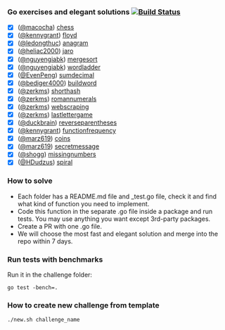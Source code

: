 ### Go exercises and elegant solutions [![Build Status](https://travis-ci.org/plutov/practice-go.svg?branch=master)](https://travis-ci.org/plutov/practice-go)

 - [x] ([@macocha](https://github.com/macocha)) [chess](https://github.com/plutov/practice-go/tree/master/chess)
 - [x] ([@kennygrant](https://github.com/kennygrant)) [floyd](https://github.com/plutov/practice-go/tree/master/floyd)
 - [x] ([@ledongthuc](https://github.com/ledongthuc)) [anagram](https://github.com/plutov/practice-go/tree/master/anagram)
 - [x] ([@heliac2000](https://github.com/heliac2000)) [jaro](https://github.com/plutov/practice-go/tree/master/jaro)
 - [x] ([@nguyengiabk](https://github.com/nguyengiabk)) [mergesort](https://github.com/plutov/practice-go/tree/master/mergesort)
 - [x] ([@nguyengiabk](https://github.com/nguyengiabk)) [wordladder](https://github.com/plutov/practice-go/tree/master/wordladder)
 - [x] ([@EvenPeng](https://github.com/EvenPeng)) [sumdecimal](https://github.com/plutov/practice-go/tree/master/sumdecimal)
 - [x] ([@bediger4000](https://github.com/bediger4000)) [buildword](https://github.com/plutov/practice-go/tree/master/buildword)
 - [x] ([@zerkms](https://github.com/zerkms)) [shorthash](https://github.com/plutov/practice-go/tree/master/shorthash)
 - [x] ([@zerkms](https://github.com/zerkms)) [romannumerals](https://github.com/plutov/practice-go/tree/master/romannumerals)
 - [x] ([@zerkms](https://github.com/zerkms)) [webscraping](https://github.com/plutov/practice-go/tree/master/webscraping)
 - [x] ([@zerkms](https://github.com/zerkms)) [lastlettergame](https://github.com/plutov/practice-go/tree/master/lastlettergame)
 - [x] ([@duckbrain](https://github.com/duckbrain)) [reverseparentheses](https://github.com/plutov/practice-go/tree/master/reverseparentheses)
 - [x] ([@kennygrant](https://github.com/kennygrant)) [functionfrequency](https://github.com/plutov/practice-go/tree/master/functionfrequency)
 - [x] ([@marz619](https://github.com/marz619)) [coins](https://github.com/plutov/practice-go/tree/master/coins)
 - [x] ([@marz619](https://github.com/marz619)) [secretmessage](https://github.com/plutov/practice-go/tree/master/secretmessage)
 - [x] ([@shogg](https://github.com/shogg)) [missingnumbers](https://github.com/plutov/practice-go/tree/master/missingnumbers)
 - [x] ([@HDudzus](https://github.com/HDudzus)) [spiral](https://github.com/plutov/practice-go/tree/master/spiral)

### How to solve

 - Each folder has a README.md file and _test.go file, check it and find what kind of function you need to implement.
 - Code this function in the separate .go file inside a package and run tests. You may use anything you want except 3rd-party packages.
 - Create a PR with one .go file.
 - We will choose the most fast and elegant solution and merge into the repo within 7 days.

### Run tests with benchmarks

Run it in the challenge folder:

```
go test -bench=.
```

### How to create new challenge from template

```
./new.sh challenge_name
```
